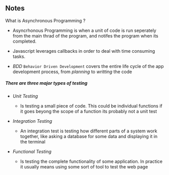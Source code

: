 ## Notes

What is Asynchronous Programming ? 

  - Asyncrhonous Programming is when a unit of code is run seperately from the main thrad of the program, and notifes the program when its completed.

  - Javascript leverages callbacks in order to deal with time consuming tasks.

- *BDD* `Behavior Driven Development` covers the entire life cycle of the app development process, from *planning* to *writting* the code

##### There are three major types of testing 

  - *Unit Testing*
    -  Is testing a small piece of code. This could be individual functions if it goes beyong the scope of a function its probably not a unit test
  
  - *Integration Testing*
    - An integration test is testing how different parts of a system work together, like asking a database for some data and displaying it in the terminal

  - *Functional Testing*
    - Is testing the complete functionality of some application. In practice it usually means using some sort of tool to test the web page
